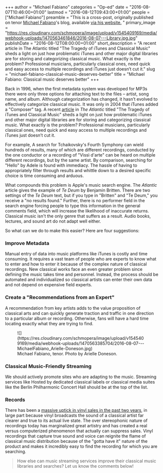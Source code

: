 +++
author = "Michael Fabiano"
categories = "Op-ed"
date = "2016-08-07T10:46:00+01:00"
lastmod = "2016-08-12T09:43:00+01:00"
people = ["Michael Fabiano"]
preamble = "This is a cross-post, originally published on tenor [Michael Fabiano](/scene/people/michael-fabiano/)'s blog, available [via his website.](http://michaelfabianotenor.com/2016/08/classical-music-deserves-better/) "
primary_image = "https://res.cloudinary.com/schmopera/image/upload/v1545409169/media/webhook-uploads/1470563461846/2016-08-07---Library.jpg.jpg"
publishDate = "2016-08-12T08:00:00+01:00"
short_description = "A recent article in The Atlantic titled &quot;The Tragedy of iTunes and Classical Music&quot; sheds a light on just how problematic iTunes and other major digital libraries are for storing and categorizing classical music. What exactly is the problem? Professional musicians, particularly classical ones, need quick and easy access to multiple recordings and iTunes just doesn’t cut it."
slug = "michael-fabiano-classical-music-deserves-better"
title = "Michael Fabiano: Classical music deserves better"
+++

Back in 1996, when the first metadata system was developed for MP3s there were only three options for attaching text to the files – artist, song name, and album.  Although categorization has changed, it hasn’t evolved to effectively categorize classical music.  It was only in 2004 that iTunes added a "Composer" tag.  A recent [article](http://www.theatlantic.com/technology/archive/2015/07/the-tragedy-of-itunes-and-classical-music/399788/) in *The Atlantic* titled "The Tragedy of iTunes and Classical Music" sheds a light on just how problematic iTunes and other major digital libraries are for storing and categorizing classical music.   What exactly is the problem?  Professional musicians, particularly classical ones, need quick and easy access to multiple recordings and iTunes just doesn’t cut it.

For example, A search for Tchaikovsky's Fourth Symphony can wield hundreds of results, many of which are different recordings, conducted by the one conductor or a recording of "Vissì d'arte" can be heard on multiple different recordings, but by the same artist. By comparison, searching for "Hello" by Adele is found with immediacy. The hassle of having to appropriately filter through results and whittle down to a desired specific choice is time consuming and arduous.

What compounds this problem is Apple's music search engine.  The *Atlantic* article gives the example of *Te Deum* by Benjamin Britten.  There are two settings of the *Te Deum* text, but if you type in "Britten" and "Te Deum," you receive a "no results found."  Further, there is no performer field in the search engine forcing people to type this information in the general comments field, which will increase the likelihood of inaccurate returns.  Classical music isn't the only genre that suffers as a result.  Audio books, lectures, and sound art do not adapt well either.

So what can we do to make this easier?  Here are four suggestions:

### Improve Metadata

Manual entry of data into music platforms like iTunes is costly and time consuming. It requires a vast team of people who are experts to know what to enter and how to enter it because of the complex nature of classical recordings. New classical works face an even greater problem since defining the music takes time and personnel. Instead, the process should be automated and individualized so classical artists can enter their own data and not depend on expensive field experts.

### Create a "Recommendations from an Expert"

A recommendation from key artists adds to the value proposition of classical arts and can quickly generate traction and traffic in one direction to a particular album or recording.  Otherwise, fans will have a hard time locating exactly what they are trying to find.

<figure data-type="image">
![](https://res.cloudinary.com/schmopera/image/upload/v1545409169/media/webhook-uploads/1470563385704/2016-08-07---MichaelFabiano_Arielle-Doneson.jpg)
<figcaption>Michael Fabiano, tenor. Photo by Arielle Doneson.</figcaption>
</figure>

### Classical Music-Friendly Streaming

We should actively promote sites who are adapting to the music.  Streaming services like Hosted by dedicated classical labels or classical media suites like the Berlin Philharmonic Concert Hall should be at the top of the list.

### Records

There has been a [massive uptick in vinyl sales in the past two years](http://time.com/3663568/vinyl-sales-increase/), in large part because vinyl broadcasts the sound of a classical artist far clearer and true to its actual live state. The over stereophonic nature of recordings today has marginalized great artistry and has created a real versus computerized phenomenon that actually can suppress sales. Vinyl recordings that capture true sound and voice can reignite the flame of classical music distribution because of the "gotta have it" nature of the product and makes it incredibly easy to find the recording for which you are searching.

>How else can music streaming services improve their classical music libraries and searches? Let us know the comments below!
